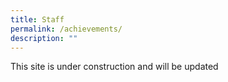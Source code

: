 ```yaml
---
title: Staff
permalink: /achievements/
description: ""
---
```

This site is under construction and will be updated